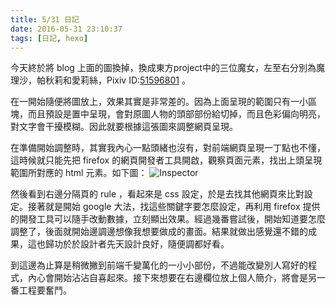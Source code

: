 ```yaml
---
title: 5/31 日記
date: 2016-05-31 23:10:37
tags: [日記, hexo]
---
```


今天終於將 blog 上面的圖換掉，換成東方project中的三位魔女，左至右分別為魔理沙，帕秋莉和愛莉絲，Pixiv ID:[51596801](http://www.pixiv.net/member_illust.php?mode=medium&illust_id=51596801) 。

在一開始隨便將圖放上，效果其實是非常差的。因為上面呈現的範圍只有一小區塊，而且預設是置中呈現，會對原圖人物的頭部部份給切掉，而且色彩偏向明亮，對文字會干擾模糊。因此就要根據這張圖來調整網頁呈現。

在準備開始調整時，其實我內心一點頭緒也沒有，對前端網頁呈現一丁點也不懂，這時候就只能先把 firefox 的網頁開發者工具開啟，觀察頁面元素，找出上頭呈現範圍所對應的 html 元素。如下圖：
![Inspector](http://i.imgur.com/bOI6BGI.png)

然後看到右邊分隔頁的 rule ，看起來是 css 設定，於是去找其他網頁來比對設定。接著就是開始 google 大法，找這些關鍵字要怎麼設定，再利用 firefox 提供的開發工具可以隨手改動數據，立刻顯出效果。經過幾番嘗試後，開始知道要怎麼調整了，後面就開始邊調邊想像我想要做成的畫面。結果就做出感覺還不錯的成果，這也歸功於於設計者先天設計良好，隨便調都好看。

到這邊為止算是稍微撇到前端千變萬化的一小小部份，不過能改變別人寫好的程式，內心會開始沾沾自喜起來。接下來想要在右邊欄位放上個人簡介，將會是另一番工程要奮鬥。
